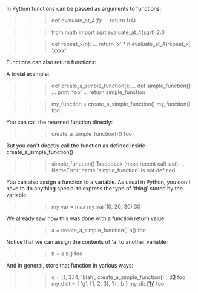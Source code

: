In Python functions can be passed as arguments to functions:

>>> def evaluate_at_4(f):
...     return f(4)

>>> from math import sqrt
>>> evaluate_at_4(sqrt)
2.0

>>> def repeat_x(n):
...     return 'x' * n
>>> evaluate_at_4(repeat_x)
'xxxx'

Functions can also return functions:

A trivial example:
>>> def create_a_simple_function():
...     def simple_function():
...         print 'foo'
...     return simple_function

>>> my_function = create_a_simple_function()
>>> my_function()
foo

You can call the returned function directly:
>>> create_a_simple_function()()
foo

But you can't directly call the function as defined inside create_a_simple_function()
>>> simple_function()
Traceback (most recent call last):
 ...
NameError: name 'simple_function' is not defined

You can also assign a function to a variable. As usual in Python, you don't have 
to do anything special to express the type of 'thing' stored by the variable.
>>> my_var = max
>>> my_var(10, 20, 30)
30

We already saw how this was done with a function return value:
>>> a = create_a_simple_function()
>>> a()
foo

Notice that we can assign the contents of 'a' to another variable:
>>> b = a
>>> b()
foo

And in general, store that function in various ways:
>>> d = [1, 3.14, 'blah', create_a_simple_function() ]
>>> d[3]()
foo
>>> my_dict = { 'g': [1, 2, 3], 'h': b }
>>> my_dict['h']()
foo
